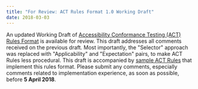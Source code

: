 ```yaml
---
title: "For Review: ACT Rules Format 1.0 Working Draft"
date: 2018-03-03
---
```


An updated Working Draft of [Accessibility Conformance Testing (ACT) Rules Format](https://www.w3.org/TR/act-rules-format-1.0/) is available for review. This draft addresses all comments received on the previous draft. Most importantly, the "Selector" approach was replaced with "Applicability" and "Expectation" pairs, to make ACT Rules less procedural. This draft is accompanied by [sample ACT Rules](https://w3c.github.io/wcag-act-rules/) that implement this rules format. Please submit any comments, especially comments related to implementation experience, as soon as possible, before **5 April 2018**.
